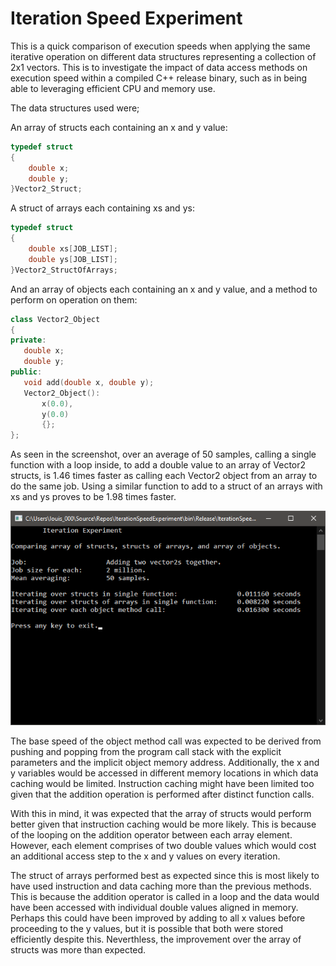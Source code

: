 # Iteration Speed Experiment

This is a quick comparison of execution speeds when applying the same iterative operation on different data structures representing a collection of 2x1 vectors. This is to investigate the impact of data access methods on execution speed within a compiled C++ release binary, such as in being able to leveraging efficient CPU and memory use. 

The data structures used were; 

An array of structs each containing an x and y value:

```cpp
typedef struct
{
    double x;
    double y;
}Vector2_Struct;
```

 A struct of arrays each containing xs and ys:

```cpp
typedef struct
{
    double xs[JOB_LIST];
    double ys[JOB_LIST];
}Vector2_StructOfArrays;
```

 And an array of objects each containing an x and y value, and a method to perform on operation on them:
 
 ```cpp
 class Vector2_Object
{
private:
    double x;
    double y;
public:
    void add(double x, double y);
    Vector2_Object():
        x(0.0),
        y(0.0)
        {};
};
 ```

As seen in the screenshot, over an average of 50 samples, calling a single function with a loop inside, to add a double value to an array of Vector2 structs, is 1.46 times faster as calling each Vector2 object from an array to do the same job. Using a similar function to add to a struct of an arrays with xs and ys proves to be 1.98 times faster.

![screenshot](Screenshot.png)

The base speed of the object method call was expected to be derived from pushing and popping from the program call stack with the explicit parameters and the implicit object memory address. Additionally, the x and y variables would be accessed in different memory locations in which data caching would be limited. Instruction caching might have been limited too given that the addition operation is performed after distinct function calls. 

With this in mind, it was expected that the array of structs would perform better given that instruction caching would be more likely. This is because of the looping on the addition operator between each array element. However, each element comprises of two double values which would cost an additional access step to the x and y values on every iteration.

The struct of arrays performed best as expected since this is most likely to have used instruction and data caching more than the previous methods. This is because the addition operator is called in a loop and the data would have been accessed with individual double values aligned in memory. Perhaps this could have been improved by adding to all x values before proceeding to the y values, but it is possible that both were stored efficiently despite this. Neverthless, the improvement over the array of structs was more than expected. 